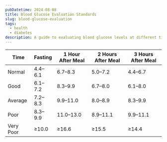 ```yaml
---
pubDatetime: 2024-08-08
title: Blood Glucose Evaluation Standards
slug: blood-glucose-evaluation
tags:
  - health
  - diabetes
description: A guide to evaluating blood glucose levels at different times.
---
```


| Time      | Fasting | 1 Hour After Meal | 2 Hours After Meal | 3 Hours After Meal |
| --------- | ------- | ----------------- | ------------------ | ------------------ |
| Normal    | 4.4–6.1 | 6.7–8.3           | 5.0–7.2            | 4.4–6.7            |
| Good      | 6.1–7.2 | 8.3–9.9           | 6.7–8.0            | 6.1–8.0            |
| Average   | 7.2–8.3 | 9.9–11.0          | 8.0–8.9            | 8.3–9.9            |
| Poor      | 8.3–9.9 | 11.0–13.0         | 8.9–11.1           | 9.9–11.1           |
| Very Poor | ≥10.0   | ≥16.6             | ≥15.5              | ≥14.4              |

